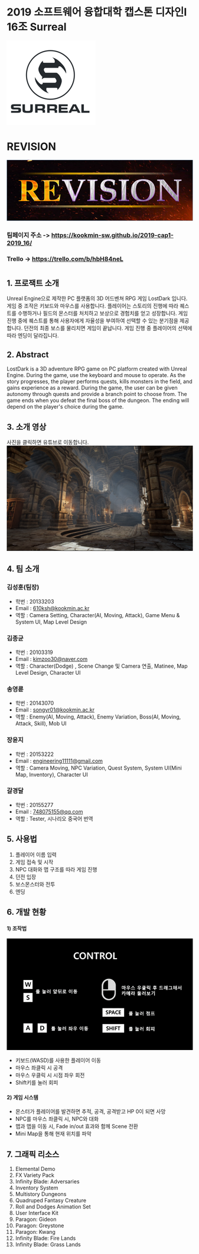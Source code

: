 # 2019 소프트웨어 융합대학 캡스톤 디자인Ⅰ 16조 Surreal
![team](./Docs/img/TeamLogo_resize.png)
# REVISION
![game](./Docs/img/REVISION.png)


### 팀페이지 주소 -> https://kookmin-sw.github.io/2019-cap1-2019_16/
### Trello -> https://trello.com/b/hbH84neL

#

## 1. 프로잭트 소개

Unreal Engine으로 제작한 PC 플랫폼의 3D 어드벤쳐 RPG 게임 LostDark 입니다. 게임 중 조작은 키보드와 마우스를 사용합니다. 플레이어는 스토리의 진행에 따라 퀘스트를 수행하거나 필드의 몬스터를 처치하고 보상으로 경험치를 얻고 성장합니다. 게임 진행 중에 퀘스트를 통해 사용자에게 자율성을 부여하여 선택할 수 있는 분기점을 제공합니다. 던전의 최종 보스를 물리치면 게임이 끝납니다. 게임 진행 중 플레이어의 선택에 따라 엔딩이 달라집니다.

## 2. Abstract

LostDark is a 3D adventure RPG game on PC platform created with Unreal Engine. During the game, use the keyboard and mouse to operate. As the story progresses, the player performs quests, kills monsters in the field, and gains experience as a reward. During the game, the user can be given autonomy through quests and provide a branch point to choose from. The game ends when you defeat the final boss of the dungeon. The ending will depend on the player's choice during the game.

## 3. 소개 영상

사진을 클릭하면 유튜브로 이동합니다.
[![sample](./Docs/img/preview.png)](https://www.youtube.com/watch?v=gSdnVxPBhc8)

## 4. 팀 소개


### 김성훈(팀장)
* 학번 : 20133203
* Email : 610ksh@kookmin.ac.kr
* 역할 : Camera Setting, Character(AI, Moving, Attack), Game Menu & System UI, Map Level Design

### 김종균
* 학번 : 20103319
* Email : kimzoo30@naver.com
* 역할 : Character(Dodge) , Scene Change 및 Camera 연출, Matinee, Map Level Design, Character UI

### 송영륜
* 학번 : 20143070
* Email : songyr01@kookmin.ac.kr
* 역할 : Enemy(AI, Moving, Attack), Enemy Variation, Boss(AI, Moving, Attack, Skill), Mob UI

### 장윤지
* 학번 : 20153222
* Email : engineering11111@gmail.com
* 역할 : Camera Moving, NPC Variation, Quest System, System UI(Mini Map, Inventory), Character UI 

### 갈경달
* 학번 : 20155277
* Email : 748075155@qq.com
* 역할 : Tester, 시나리오 중국어 번역


## 5. 사용법

1) 플레이어 이름 입력
2) 게임 접속 및 시작
3) NPC 대화와 맵 구조를 따라 게임 진행
4) 던전 입장
5) 보스몬스터와 전투
6) 엔딩


## 6. 개발 현황

#### 1) 조작법

![keyboard](./Docs/img/HowToUse.png)
- 키보드(WASD)를 사용한 플레이어 이동
- 마우스 좌클릭 시 공격
- 마우스 우클릭 시 시점 좌우 회전
- Shift키를 눌러 회피

#### 2) 게임 시스템
- 몬스터가 플레이어를 발견하면 추적, 공격, 공격받고 HP 0이 되면 사망
- NPC를 마우스 좌클릭 시, NPC와 대화
- 맵과 맵을 이동 시, Fade in/out 효과와 함께 Scene 전환
- Mini Map을 통해 현재 위치를 파악

## 7. 그래픽 리소스

1) Elemental Demo
2) FX Variety Pack
3) Infinity Blade: Adversaries
4) Inventory System
5) Multistory Dungeons
6) Quadruped Fantasy Creature
7) Roll and Dodges Animation Set
8) User Interface Kit
9) Paragon: Gideon
10) Paragon: Greystone
11) Paragon: Kwang
12) Infinity Blade: Fire Lands
13) Infinity Blade: Grass Lands

